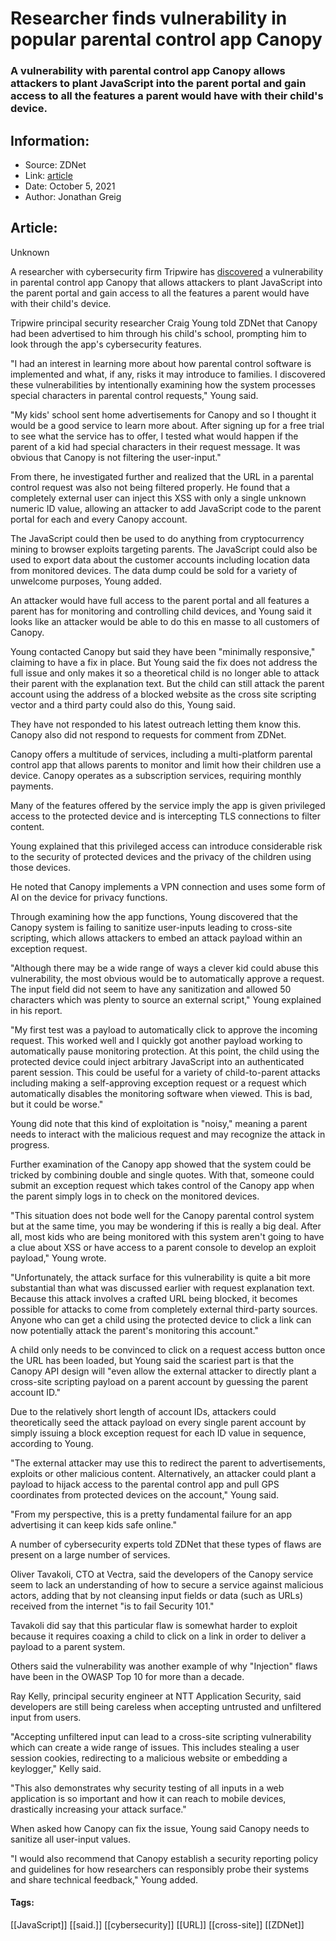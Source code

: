 # Researcher finds vulnerability in popular parental control app Canopy
### A vulnerability with parental control app Canopy allows attackers to plant JavaScript into the parent portal and gain access to all the features a parent would have with their child's device.

## Information:
+ Source: ZDNet
+ Link: [article](https://www.zdnet.com/article/researcher-finds-vulnerability-in-popular-parental-control-app-canopy/)
+ Date: October 5, 2021
+ Author: Jonathan Greig


## Article:
Unknown

A researcher with cybersecurity firm Tripwire has [discovered](https://www.tripwire.com/state-of-security/featured/analysis-of-a-parental-control-system/) a vulnerability in parental control app Canopy that allows attackers to plant JavaScript into the parent portal and gain access to all the features a parent would have with their child's device.

Tripwire principal security researcher Craig Young told ZDNet that Canopy had been advertised to him through his child's school, prompting him to look through the app's cybersecurity features. 

"I had an interest in learning more about how parental control software is implemented and what, if any, risks it may introduce to families. I discovered these vulnerabilities by intentionally examining how the system processes special characters in parental control requests," Young said. 

"My kids' school sent home advertisements for Canopy and so I thought it would be a good service to learn more about. After signing up for a free trial to see what the service has to offer, I tested what would happen if the parent of a kid had special characters in their request message. It was obvious that Canopy is not filtering the user-input." 

From there, he investigated further and realized that the URL in a parental control request was also not being filtered properly. He found that a completely external user can inject this XSS with only a single unknown numeric ID value, allowing an attacker to add JavaScript code to the parent portal for each and every Canopy account.

The JavaScript could then be used to do anything from cryptocurrency mining to browser exploits targeting parents. The JavaScript could also be used to export data about the customer accounts including location data from monitored devices. The data dump could be sold for a variety of unwelcome purposes, Young added. 

An attacker would have full access to the parent portal and all features a parent has for monitoring and controlling child devices, and Young said it looks like an attacker would be able to do this en masse to all customers of Canopy.






Young contacted Canopy but said they have been "minimally responsive," claiming to have a fix in place. But Young said the fix does not address the full issue and only makes it so a theoretical child is no longer able to attack their parent with the explanation text. But the child can still attack the parent account using the address of a blocked website as the cross site scripting vector and a third party could also do this, Young said. 

They have not responded to his latest outreach letting them know this. Canopy also did not respond to requests for comment from ZDNet. 

Canopy offers a multitude of services, including a multi-platform parental control app that allows parents to monitor and limit how their children use a device. Canopy operates as a subscription services, requiring monthly payments. 

Many of the features offered by the service imply the app is given privileged access to the protected device and is intercepting TLS connections to filter content. 

Young explained that this privileged access can introduce considerable risk to the security of protected devices and the privacy of the children using those devices.

He noted that Canopy implements a VPN connection and uses some form of AI on the device for privacy functions. 

Through examining how the app functions, Young discovered that the Canopy system is failing to sanitize user-inputs leading to cross-site scripting, which allows attackers to embed an attack payload within an exception request.

"Although there may be a wide range of ways a clever kid could abuse this vulnerability, the most obvious would be to automatically approve a request. The input field did not seem to have any sanitization and allowed 50 characters which was plenty to source an external script," Young explained in his report. 

"My first test was a payload to automatically click to approve the incoming request. This worked well and I quickly got another payload working to automatically pause monitoring protection. At this point, the child using the protected device could inject arbitrary JavaScript into an authenticated parent session. This could be useful for a variety of child-to-parent attacks including making a self-approving exception request or a request which automatically disables the monitoring software when viewed. This is bad, but it could be worse." 

Young did note that this kind of exploitation is "noisy," meaning a parent needs to interact with the malicious request and may recognize the attack in progress. 


Further examination of the Canopy app showed that the system could be tricked by combining double and single quotes. With that, someone could submit an exception request which takes control of the Canopy app when the parent simply logs in to check on the monitored devices.

"This situation does not bode well for the Canopy parental control system but at the same time, you may be wondering if this is really a big deal. After all, most kids who are being monitored with this system aren't going to have a clue about XSS or have access to a parent console to develop an exploit payload," Young wrote. 

"Unfortunately, the attack surface for this vulnerability is quite a bit more substantial than what was discussed earlier with request explanation text. Because this attack involves a crafted URL being blocked, it becomes possible for attacks to come from completely external third-party sources. Anyone who can get a child using the protected device to click a link can now potentially attack the parent's monitoring this account." 

A child only needs to be convinced to click on a request access button once the URL has been loaded, but Young said the scariest part is that the Canopy API design will "even allow the external attacker to directly plant a cross-site scripting payload on a parent account by guessing the parent account ID."

Due to the relatively short length of account IDs, attackers could theoretically seed the attack payload on every single parent account by simply issuing a block exception request for each ID value in sequence, according to Young. 

"The external attacker may use this to redirect the parent to advertisements, exploits or other malicious content. Alternatively, an attacker could plant a payload to hijack access to the parental control app and pull GPS coordinates from protected devices on the account," Young said. 

"From my perspective, this is a pretty fundamental failure for an app advertising it can keep kids safe online."

A number of cybersecurity experts told ZDNet that these types of flaws are present on a large number of services.

Oliver Tavakoli, CTO at Vectra, said the developers of the Canopy service seem to lack an understanding of how to secure a service against malicious actors, adding that by not cleansing input fields or data (such as URLs) received from the internet "is to fail Security 101." 

Tavakoli did say that this particular flaw is somewhat harder to exploit because it requires coaxing a child to click on a link in order to deliver a payload to a parent system.

Others said the vulnerability was another example of why "Injection" flaws have been in the OWASP Top 10 for more than a decade.

Ray Kelly, principal security engineer at NTT Application Security, said developers are still being careless when accepting untrusted and unfiltered input from users.  

"Accepting unfiltered input can lead to a cross-site scripting vulnerability which can create a wide range of issues. This includes stealing a user session cookies, redirecting to a malicious website or embedding a keylogger," Kelly said.  

"This also demonstrates why security testing of all inputs in a web application is so important and how it can reach to mobile devices, drastically increasing your attack surface."

When asked how Canopy can fix the issue, Young said Canopy needs to sanitize all user-input values. 

"I would also recommend that Canopy establish a security reporting policy and guidelines for how researchers can responsibly probe their systems and share technical feedback," Young added. 





#### Tags:
[[JavaScript]] [[said.]] [[cybersecurity]] [[URL]] [[cross-site]] [[ZDNet]]
